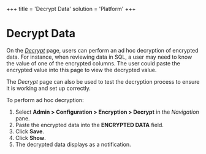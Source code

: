 +++
title = 'Decrypt Data'
solution = 'Platform'
+++

# Decrypt Data

On the *[Decrypt](../Sys_Admin/Page_Desc/Decrypt.htm)* page, users can
perform an ad hoc decryption of encrypted data. For instance, when
reviewing data in SQL, a user may need to know the value of one of the
encrypted columns. The user could paste the encrypted value into this
page to view the decrypted value.

The *Decrypt* page can also be used to test the decryption process to
ensure it is working and set up correctly.

To perform ad hoc decryption:

1.  Select **Admin \> Configuration \> Encryption \> Decrypt** in the
    *Navigation* pane.
2.  Paste the encrypted data into the **ENCRYPTED DATA** field.
3.  Click **Save**.
4.  Click **Show**.
5.  The decrypted data displays as a notification.
